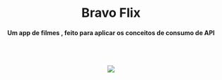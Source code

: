 <h1 align='center'> Bravo Flix </h1>
<h4 align='center'> Um app de filmes , feito para aplicar os conceitos de consumo de API </h4>
<br/>
<br/>
<p align='center'>
  <img src='https://scontent.fbfh9-1.fna.fbcdn.net/v/t39.30808-6/291845603_125901196805433_5970387569158758265_n.jpg?_nc_cat=108&ccb=1-7&_nc_sid=730e14&_nc_ohc=707MJ1lVI8EAX_kT-nV&tn=ncW0kp2XEjLnhMy1&_nc_ht=scontent.fbfh9-1.fna&oh=00_AT-NdSSuvgUwEzShbUaZRsj1GlcuKpUYsWHlrXKS2MYFug&oe=62DE7A40'></img>
</p>

